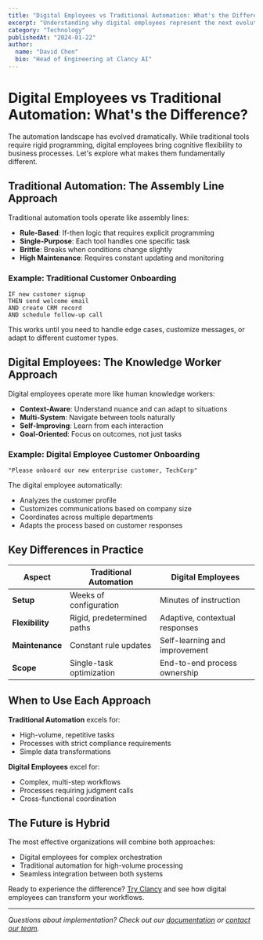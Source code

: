 ```yaml
---
title: "Digital Employees vs Traditional Automation: What's the Difference?"
excerpt: "Understanding why digital employees represent the next evolution in business automation and how they differ from traditional tools."
category: "Technology"
publishedAt: "2024-01-22"
author:
  name: "David Chen"
  bio: "Head of Engineering at Clancy AI"
---
```


# Digital Employees vs Traditional Automation: What's the Difference?

The automation landscape has evolved dramatically. While traditional tools require rigid programming, digital employees bring cognitive flexibility to business processes. Let's explore what makes them fundamentally different.

## Traditional Automation: The Assembly Line Approach

Traditional automation tools operate like assembly lines:

- **Rule-Based**: If-then logic that requires explicit programming
- **Single-Purpose**: Each tool handles one specific task
- **Brittle**: Breaks when conditions change slightly
- **High Maintenance**: Requires constant updating and monitoring

### Example: Traditional Customer Onboarding
```
IF new customer signup
THEN send welcome email
AND create CRM record
AND schedule follow-up call
```

This works until you need to handle edge cases, customize messages, or adapt to different customer types.

## Digital Employees: The Knowledge Worker Approach

Digital employees operate more like human knowledge workers:

- **Context-Aware**: Understand nuance and can adapt to situations
- **Multi-System**: Navigate between tools naturally
- **Self-Improving**: Learn from each interaction
- **Goal-Oriented**: Focus on outcomes, not just tasks

### Example: Digital Employee Customer Onboarding
```
"Please onboard our new enterprise customer, TechCorp"
```

The digital employee automatically:
- Analyzes the customer profile
- Customizes communications based on company size
- Coordinates across multiple departments
- Adapts the process based on customer responses

## Key Differences in Practice

| Aspect | Traditional Automation | Digital Employees |
|--------|----------------------|-------------------|
| **Setup** | Weeks of configuration | Minutes of instruction |
| **Flexibility** | Rigid, predetermined paths | Adaptive, contextual responses |
| **Maintenance** | Constant rule updates | Self-learning and improvement |
| **Scope** | Single-task optimization | End-to-end process ownership |

## When to Use Each Approach

**Traditional Automation** excels for:
- High-volume, repetitive tasks
- Processes with strict compliance requirements
- Simple data transformations

**Digital Employees** excel for:
- Complex, multi-step workflows
- Processes requiring judgment calls
- Cross-functional coordination

## The Future is Hybrid

The most effective organizations will combine both approaches:
- Digital employees for complex orchestration
- Traditional automation for high-volume processing
- Seamless integration between both systems

Ready to experience the difference? [Try Clancy](https://clancy.ai/signup) and see how digital employees can transform your workflows.

---

*Questions about implementation? Check out our [documentation](https://docs.clancy.ai) or [contact our team](https://clancy.ai/contact).* 